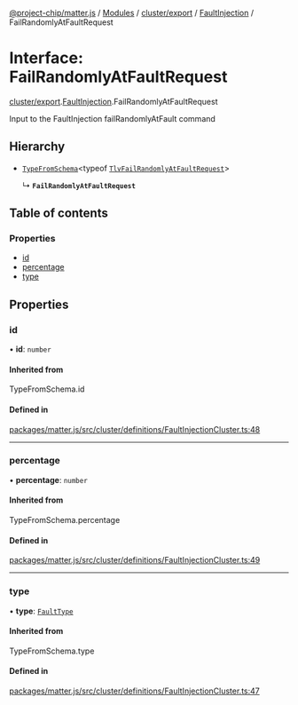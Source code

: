[@project-chip/matter.js](../README.md) / [Modules](../modules.md) / [cluster/export](../modules/cluster_export.md) / [FaultInjection](../modules/cluster_export.FaultInjection.md) / FailRandomlyAtFaultRequest

# Interface: FailRandomlyAtFaultRequest

[cluster/export](../modules/cluster_export.md).[FaultInjection](../modules/cluster_export.FaultInjection.md).FailRandomlyAtFaultRequest

Input to the FaultInjection failRandomlyAtFault command

## Hierarchy

- [`TypeFromSchema`](../modules/tlv_export.md#typefromschema)\<typeof [`TlvFailRandomlyAtFaultRequest`](../modules/cluster_export.FaultInjection.md#tlvfailrandomlyatfaultrequest)\>

  ↳ **`FailRandomlyAtFaultRequest`**

## Table of contents

### Properties

- [id](cluster_export.FaultInjection.FailRandomlyAtFaultRequest.md#id)
- [percentage](cluster_export.FaultInjection.FailRandomlyAtFaultRequest.md#percentage)
- [type](cluster_export.FaultInjection.FailRandomlyAtFaultRequest.md#type)

## Properties

### id

• **id**: `number`

#### Inherited from

TypeFromSchema.id

#### Defined in

[packages/matter.js/src/cluster/definitions/FaultInjectionCluster.ts:48](https://github.com/project-chip/matter.js/blob/3adaded6/packages/matter.js/src/cluster/definitions/FaultInjectionCluster.ts#L48)

___

### percentage

• **percentage**: `number`

#### Inherited from

TypeFromSchema.percentage

#### Defined in

[packages/matter.js/src/cluster/definitions/FaultInjectionCluster.ts:49](https://github.com/project-chip/matter.js/blob/3adaded6/packages/matter.js/src/cluster/definitions/FaultInjectionCluster.ts#L49)

___

### type

• **type**: [`FaultType`](../enums/cluster_export.FaultInjection.FaultType.md)

#### Inherited from

TypeFromSchema.type

#### Defined in

[packages/matter.js/src/cluster/definitions/FaultInjectionCluster.ts:47](https://github.com/project-chip/matter.js/blob/3adaded6/packages/matter.js/src/cluster/definitions/FaultInjectionCluster.ts#L47)

